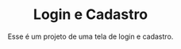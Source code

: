 <h1 align="center">Login e Cadastro</h1>
<p align="center">Esse é um projeto de uma tela de login e cadastro.</p>
